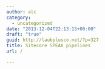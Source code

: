 ```yaml
---
author: alc
category:
  - uncategorized
date: "2013-12-04T22:13:15+00:00"
draft: "true"
guid: http://laubplusco.net/?p=327
title: Sitecore SPEAK pipelines
url: /

---
```


